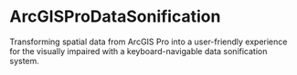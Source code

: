 # ArcGISProDataSonification

Transforming spatial data from ArcGIS Pro into a user-friendly experience for the visually impaired with a keyboard-navigable data sonification system.